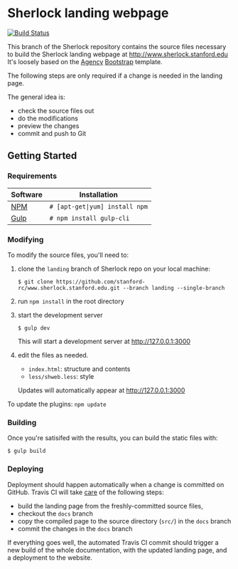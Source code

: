 # Sherlock landing webpage
[![Build Status](https://travis-ci.org/stanford-rc/www.sherlock.stanford.edu.svg?branch=landing)](https://travis-ci.com/stanford-rc/www.sherlock.stanford.edu)

This branch of the Sherlock repository contains the source files necessary to build the Sherlock landing webpage at http://www.sherlock.stanford.edu
It's loosely based on the [Agency](http://startbootstrap.com/template-overviews/agency/) [Bootstrap](http://getbootstrap.com/) template.

The following steps are only required if a change is needed in the landing page.

The general idea is:
  * check the source files out
  * do the modifications
  * preview the changes
  * commit and push to Git


## Getting Started

### Requirements

| Software | Installation |
| --- | --- |
| [NPM](https://www.npmjs.com/) | `# [apt-get\|yum] install npm` |
| [Gulp](http://gulpjs.com/) | `# npm install gulp-cli` |

### Modifying

To modify the source files, you'll need to:

1. clone the `landing` branch of Sherlock repo on your local machine:
   ```
   $ git clone https://github.com/stanford-rc/www.sherlock.stanford.edu.git --branch landing --single-branch
   ```
2. run `npm install` in the root directory

3. start the development server
   ```
   $ gulp dev
   ```
   This will start a development server at http://127.0.0.1:3000

4. edit the files as needed.
   * `index.html`: structure and contents
   * `less/shweb.less`: style

    Updates will automatically appear at http://127.0.0.1:3000

To update the plugins: `npm update`

### Building

Once you're satisifed with the results, you can build the static files with:
```
$ gulp build
```

### Deploying

Deployment should happen automatically when a change is committed on GitHub. Travis CI will take [care](https://github.com/stanford-rc/www.sherlock.stanford.edu/blob/landing/.travis.yml) of the following steps:
  * build the landing page from the freshly-committed source files,
  * checkout the `docs` branch
  * copy the compiled page to the source directory (`src/`) in the `docs` branch
  * commit the changes in the `docs` branch

If everything goes well, the automated Travis CI commit should trigger a new build of the whole documentation, with the updated landing page, and a deployment to the website.
